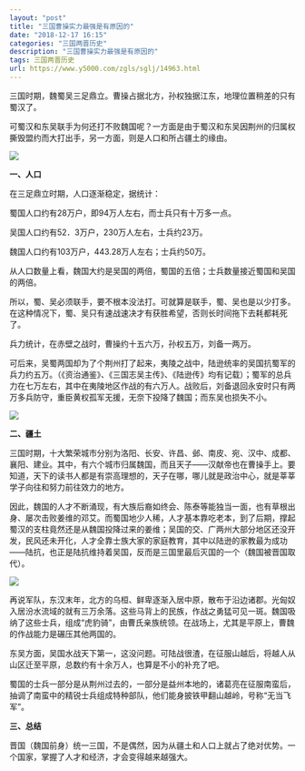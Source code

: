 ```yaml
---
layout: "post"
title: "三国曹操实力最强是有原因的"
date: "2018-12-17 16:15"
categories: "三国两晋历史"
description: "三国曹操实力最强是有原因的"
tags: 三国两晋历史
url: https://www.y5000.com/zgls/sglj/14963.html
---
```






三国时期，魏蜀吴三足鼎立。曹操占据北方，孙权独据江东，地理位置稍差的只有蜀汉了。

可蜀汉和东吴联手为何还打不败魏国呢？一方面是由于蜀汉和东吴因荆州的归属权撕毁盟约而大打出手，另一方面，则是人口和所占疆土的缘由。

![](https://img.y5000.com/uploads/allimg/170224/8-1F22414151D04.jpg)

**一、人口**

在三足鼎立时期，人口逐渐稳定，据统计：

蜀国人口约有28万户，即94万人左右，而士兵只有十万多一点。

吴国人口约有52．3万户，230万人左右，士兵约23万。

魏国人口约有103万户，443.28万人左右；士兵约50万。

从人口数量上看，魏国大约是吴国的两倍，蜀国的五倍；士兵数量接近蜀国和吴国的两倍。

所以，蜀、吴必须联手，要不根本没法打。可就算是联手，蜀、吴也是以少打多。在这种情况下，蜀、吴只有速战速决才有获胜希望，否则长时间拖下去耗都耗死了。

兵力统计，在赤壁之战时，曹操约十五六万，孙权五万，刘备一两万。

可后来，吴蜀两国却为了个荆州打了起来，夷陵之战中，陆逊统率的吴国抗蜀军的兵力约五万。（《资治通鉴》、《三国志吴主传》、《陆逊传》均有记载）；蜀军的总兵力在七万左右，其中在夷陵地区作战的有六万人。战败后，刘备退回永安时只有两万多兵防守，重臣黄权孤军无援，无奈下投降了魏国；而东吴也损失不小。

![](https://img.y5000.com/uploads/allimg/170224/8-1F224141531J9.jpg)

**二、疆土**

三国时期，十大繁荣城市分别为洛阳、长安、许昌、邺、南皮、宛、汉中、成都、襄阳、建业。其中，有六个城市归属魏国，而且天子——汉献帝也在曹操手上。要知道，天下的读书人都是有崇高理想的，天子在哪，哪儿就是政治中心，就是莘莘学子向往和努力前往效力的地方。

因此，魏国的人才不断涌现，有大族后裔如终会、陈泰等能独当一面，也有草根出身、屡次击败姜维的邓艾。而蜀国地少人稀，人才基本靠吃老本，到了后期，撑起蜀汉的支柱竟然还是从魏国投降过来的姜维；吴国的交、广两州大部分地区还没开发，民风还未开化，人才全靠士族大家的家庭教育，其中以陆逊的家教最为成功——陆抗，也正是陆抗维持着吴国，反而是三国里最后灭国的一个（魏国被晋国取代）。

![](https://img.y5000.com/uploads/allimg/170224/8-1F224141605L4.jpg)

再说军队，东汉末年，北方的乌桓、鲜卑逐渐入居中原，散布于沿边诸郡。光匈奴入居汾水流域的就有三万余落。这些马背上的民族，作战之勇猛可见一斑。魏国吸纳了这些士兵，组成“虎豹骑”，由曹氏亲族统领。在战场上，尤其是平原上，曹魏的作战能力是碾压其他两国的。

东吴方面，吴国水战天下第一，这没问题。可陆战很渣，在征服山越后，将越人从山区迁至平原，总数约有十余万人，也算是不小的补充了吧。

蜀国的士兵一部分是从荆州过去的，一部分是益州本地的，诸葛亮在征服南蛮后，抽调了南蛮中的精锐士兵组成特种部队，他们能身披铁甲翻山越岭，号称“无当飞军”。

**三、总结**

晋国（魏国前身）统一三国，不是偶然，因为从疆土和人口上就占了绝对优势。一个国家，掌握了人才和经济，才会变得越来越强大。
